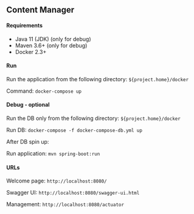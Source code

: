 ## Content Manager

#### Requirements
* Java 11 (JDK) (only for debug)
* Maven 3.6+ (only for debug)
* Docker 2.3+

#### Run
Run the application from the following directory: ```${project.home}/docker```

Command: ```docker-compose up```

#### Debug - optional

Run the DB only from the following directory: ```${project.home}/docker```

Run DB: ```docker-compose -f docker-compose-db.yml up```

After DB spin up:

Run application: ```mvn spring-boot:run```


#### URLs

Welcome page: ```http://localhost:8080/```

Swagger UI: ```http://localhost:8080/swagger-ui.html```

Management: ```http://localhost:8080/actuator``` 